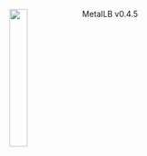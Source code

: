 <img align="left" src="/images/logo.png" width="25%"></img>
MetalLB v0.4.5
<p style="clear: both"></p>
